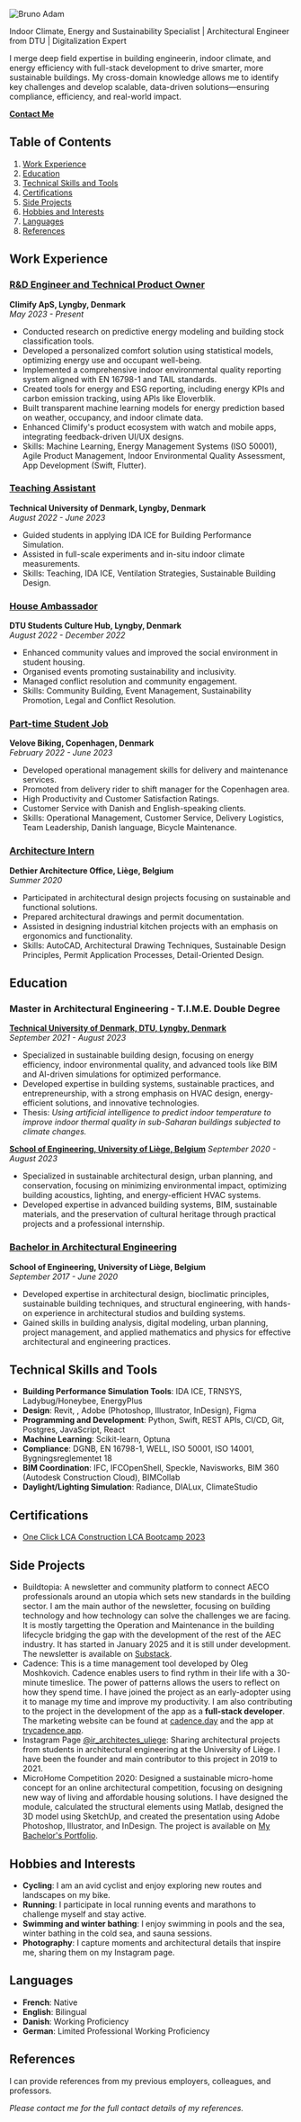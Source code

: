 ![Bruno Adam](https://www.brunoadam.eu/images/brunoadam.jpg)

Indoor Climate, Energy and Sustainability Specialist | Architectural Engineer from DTU | Digitalization Expert

I merge deep field expertise in building engineerin, indoor climate, and energy efficiency with full-stack development to drive smarter, more sustainable buildings. My cross-domain knowledge allows me to identify key challenges and develop scalable, data-driven solutions—ensuring compliance, efficiency, and real-world impact.

**[Contact Me](contact.md)**

## Table of Contents

1. [Work Experience](#work-experience)
2. [Education](#education)
3. [Technical Skills and Tools](#technical-skills-and-tools)
4. [Certifications](#certifications)
5. [Side Projects](#side-projects)
6. [Hobbies and Interests](#hobbies-and-interests)
7. [Languages](#languages)
8. [References](#references)

## Work Experience

### [R&D Engineer and Technical Product Owner](work/rnd-engineer.md)  
**Climify ApS, Lyngby, Denmark**  
*May 2023 - Present*  
- Conducted research on predictive energy modeling and building stock classification tools.  
- Developed a personalized comfort solution using statistical models, optimizing energy use and occupant well-being.  
- Implemented a comprehensive indoor environmental quality reporting system aligned with EN 16798-1 and TAIL standards.  
- Created tools for energy and ESG reporting, including energy KPIs and carbon emission tracking, using APIs like Eloverblik.  
- Built transparent machine learning models for energy prediction based on weather, occupancy, and indoor climate data.  
- Enhanced Climify's product ecosystem with watch and mobile apps, integrating feedback-driven UI/UX designs.  
- Skills: Machine Learning, Energy Management Systems (ISO 50001), Agile Product Management, Indoor Environmental Quality Assessment, App Development (Swift, Flutter). 

### [Teaching Assistant](work/teaching-assistant.md)  
**Technical University of Denmark, Lyngby, Denmark**  
*August 2022 - June 2023*  
- Guided students in applying IDA ICE for Building Performance Simulation.  
- Assisted in full-scale experiments and in-situ indoor climate measurements.  
- Skills: Teaching, IDA ICE, Ventilation Strategies, Sustainable Building Design.

### [House Ambassador](work/house-ambassador.md)  
**DTU Students Culture Hub, Lyngby, Denmark**  
*August 2022 - December 2022*  
- Enhanced community values and improved the social environment in student housing.  
- Organised events promoting sustainability and inclusivity.
- Managed conflict resolution and community engagement.
- Skills: Community Building, Event Management, Sustainability Promotion, Legal and Conflict Resolution.

### [Part-time Student Job](work/student-job.md)  
**Velove Biking, Copenhagen, Denmark**  
*February 2022 - June 2023*  
- Developed operational management skills for delivery and maintenance services.
- Promoted from delivery rider to shift manager for the Copenhagen area.
- High Productivity and Customer Satisfaction Ratings.
- Customer Service with Danish and English-speaking clients.
- Skills: Operational Management, Customer Service, Delivery Logistics, Team Leadership, Danish language, Bicycle Maintenance.

### [Architecture Intern](work/architecture-intern.md)  
**Dethier Architecture Office, Liège, Belgium**  
*Summer 2020*  
- Participated in architectural design projects focusing on sustainable and functional solutions.  
- Prepared architectural drawings and permit documentation.  
- Assisted in designing industrial kitchen projects with an emphasis on ergonomics and functionality.  
- Skills: AutoCAD, Architectural Drawing Techniques, Sustainable Design Principles, Permit Application Processes, Detail-Oriented Design.

## Education  

### Master in Architectural Engineering - T.I.M.E. Double Degree
**[Technical University of Denmark, DTU, Lyngby, Denmark](education/master_dtu.md)**  
*September 2021 - August 2023*  
- Specialized in sustainable building design, focusing on energy efficiency, indoor environmental quality, and advanced tools like BIM and AI-driven simulations for optimized performance.
- Developed expertise in building systems, sustainable practices, and entrepreneurship, with a strong emphasis on HVAC design, energy-efficient solutions, and innovative technologies.
- Thesis: *Using artificial intelligence to predict indoor temperature to improve indoor thermal quality in sub-Saharan buildings subjected to climate changes.*

**[School of Engineering, University of Liège, Belgium](education/master_uliege.md)**
*September 2020 - August 2023*
- Specialized in sustainable architectural design, urban planning, and conservation, focusing on minimizing environmental impact, optimizing building acoustics, lighting, and energy-efficient HVAC systems.
- Developed expertise in advanced building systems, BIM, sustainable materials, and the preservation of cultural heritage through practical projects and a professional internship.

### [Bachelor in Architectural Engineering](education/bachelor.md)  
**School of Engineering, University of Liège, Belgium**  
*September 2017 - June 2020*  
- Developed expertise in architectural design, bioclimatic principles, sustainable building techniques, and structural engineering, with hands-on experience in architectural studios and building systems.  
- Gained skills in building analysis, digital modeling, urban planning, project management, and applied mathematics and physics for effective architectural and engineering practices.

## Technical Skills and Tools  

- **Building Performance Simulation Tools**: IDA ICE, TRNSYS, Ladybug/Honeybee, EnergyPlus
- **Design**: Revit, , Adobe (Photoshop, Illustrator, InDesign), Figma
- **Programming and Development**: Python, Swift, REST APIs, CI/CD, Git, Postgres, JavaScript, React
- **Machine Learning**: Scikit-learn, Optuna
- **Compliance**: DGNB, EN 16798-1, WELL, ISO 50001, ISO 14001, Bygningsreglementet 18
- **BIM Coordination**: IFC, IFCOpenShell, Speckle, Navisworks, BIM 360 (Autodesk Construction Cloud), BIMCollab
- **Daylight/Lighting Simulation**: Radiance, DIALux, ClimateStudio

## Certifications

- [One Click LCA Construction LCA Bootcamp 2023](https://academy.oneclicklca.com/certificates/6l4xggtuxn)

## Side Projects

- Buildtopia: A newsletter and community platform to connect AECO professionals around an utopia which sets new standards in the building sector. I am the main author of the newsletter, focusing on building technology and how technology can solve the challenges we are facing. It is mostly targetting the Operation and Maintenance in the building lifecycle bridging the gap with the development of the rest of the AEC industry. It has started in January 2025 and it is still under development. The newsletter is available on [Substack](https://buildtopia.substack.com/).
- Cadence: This is a time management tool developed by Oleg Moshkovich. Cadence enables users to find rythm in their life with a 30-minute timeslice. The power of patterns allows the users to reflect on how they spend time. I have joined the project as an early-adopter using it to manage my time and improve my productivity. I am also contributing to the project in the development of the app as a **full-stack developer**. The marketing website can be found at [cadence.day](https://cadence.day/) and the app at [trycadence.app](https://trycadence.app/).
- Instagram Page [@ir_architectes_uliege](https://www.instagram.com/ir_architectes_uliege/): Sharing architectural projects from students in architectural engineering at the University of Liège. I have been the founder and main contributor to this project in 2019 to 2021.
- MicroHome Competition 2020: Designed a sustainable micro-home concept for an online architectural competition, focusing on designing new way of living and affordable housing solutions. I have designed the module, calculated the structural elements using Matlab, designed the 3D model using SketchUp, and created the presentation using Adobe Photoshop, Illustrator, and InDesign. The project is available on [My Bachelor's Portfolio](https://issuu.com/brunoadam4337/docs/portfolio_v2).

## Hobbies and Interests

- **Cycling**: I am an avid cyclist and enjoy exploring new routes and landscapes on my bike.
- **Running**: I participate in local running events and marathons to challenge myself and stay active.
- **Swimming and winter bathing**: I enjoy swimming in pools and the sea, winter bathing in the cold sea, and sauna sessions.
- **Photography**: I capture moments and architectural details that inspire me, sharing them on my Instagram page.

## Languages  

- **French**: Native  
- **English**: Bilingual  
- **Danish**: Working Proficiency  
- **German**: Limited Professional Working Proficiency

## References
I can provide references from my previous employers, colleagues, and professors.

*Please contact me for the full contact details of my references.*
